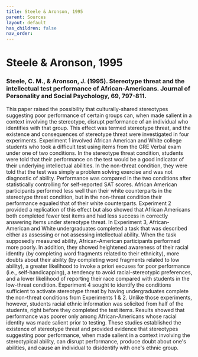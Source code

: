 ```yaml
---
title: Steele & Aronson, 1995
parent: Sources
layout: default
has_children: false
nav_order: 
---
```


# Steele & Aronson, 1995

### Steele, C. M., & Aronson, J. (1995). Stereotype threat and the intellectual test performance of African-Americans. Journal of Personality and Social Psychology, 69, 797-811.

This paper raised the possibility that culturally-shared stereotypes suggesting poor performance of certain groups can, when made salient in a context involving the stereotype, disrupt performance of an individual who identifies with that group. This effect was termed stereotype threat, and the existence and consequences of stereotype threat were investigated in four experiments. Experiment 1 involved African American and White college students who took a difficult test using items from the GRE Verbal exam under one of two conditions. In the stereotype threat condition, students were told that their performance on the test would be a good indicator of their underlying intellectual abilities. In the non-threat condition, they were told that the test was simply a problem solving exercise and was not diagnostic of ability. Performance was compared in the two conditions after statistically controlling for self-reported SAT scores. African American participants performed less well than their white counterparts in the stereotype threat condition, but in the non-threat condition their performance equaled that of their white counterparts. Experiment 2 provided a replication of this effect but also showed that African Americans both completed fewer test items and had less success in correctly answering items under stereotype threat. In Experiment 3, African-American and White undergraduates completed a task that was described either as assessing or not assessing intellectual ability. When the task supposedly measured ability, African-American participants performed more poorly. In addition, they showed heightened awareness of their racial identity (by completing word fragments related to their ethnicity), more doubts about their ability (by completing word fragments related to low ability), a greater likelihood to invoke a priori excuses for poor performance (i.e., self-handicapping), a tendency to avoid racial-stereotypic preferences, and a lower likelihood of reporting their race compared with students in the low-threat condition. Experiment 4 sought to identify the conditions sufficient to activate stereotype threat by having undergraduates complete the non-threat conditions from Experiments 1 & 2. Unlike those experiments, however, students racial ethnic information was solicited from half of the students, right before they completed the test items. Results showed that performance was poorer only among African-Americans whose racial identity was made salient prior to testing. These studies established the existence of stereotype threat and provided evidence that stereotypes suggesting poor performance, when made salient in a context involving the stereotypical ability, can disrupt performance, produce doubt about one's abilities, and cause an individual to disidentify with one's ethnic group.
